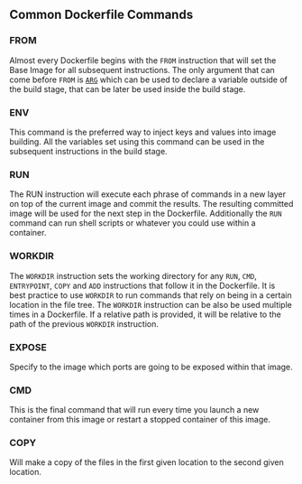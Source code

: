 
## Common Dockerfile Commands

### FROM
Almost every Dockerfile begins with the `FROM` instruction that will set the Base Image for all subsequent instructions. The only argument that can come before `FROM` is [`ARG`][arg-from] which can be used to declare a variable outside of the build stage, that can be later be used inside the build stage. 

### ENV
This command is the preferred way to inject keys and values into image building. All the variables set using this command can be used in the subsequent instructions in the build stage.

### RUN
The RUN instruction will execute each phrase of commands in a new layer on top of the current image and commit the results. The resulting committed image will be used for the next step in the Dockerfile. Additionally the `RUN` command can run shell scripts or whatever you could use within a container.

### WORKDIR 
The `WORKDIR` instruction sets the working directory for any `RUN`, `CMD`, `ENTRYPOINT`, `COPY` and `ADD` instructions that follow it in the Dockerfile. It is best practice to use `WORKDIR` to run commands that rely on being in a certain location in the file tree. The `WORKDIR` instruction can be also be used multiple times in a Dockerfile. If a relative path is provided, it will be relative to the path of the previous `WORKDIR` instruction. 

### EXPOSE
Specify to the image which ports are going to be exposed within that image. 

### CMD
This is the final command that will run every time you launch a new container from this image or restart a stopped container of this image. 

### COPY
Will make a copy of the files in the first given location to the second given location. 

[arg-from]: https://docs.docker.com/engine/reference/builder/#understand-how-arg-and-from-interact